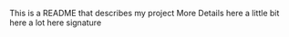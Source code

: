 This is a README that describes my project
More Details here
a little bit here
a lot here
signature
